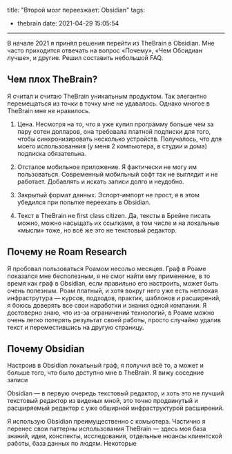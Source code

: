 title: "Второй мозг переезжает: Obsidian"
tags:
  - thebrain
date: 2021-04-29 15:05:54
---

В начале 2021 я принял решения перейти из TheBrain в Obsidian. Мне часто приходится отвечать на вопрос «Почему», «Чем Обсидиан лучше», и другие. Решил составить небольшой FAQ.


## Чем плох TheBrain?

Я считал и считаю TheBrain уникальным продуктом. Так элегантно перемещаться из точки в точку мне не удавалось. Однако многое в TheBrain мне не нравилось.

1. Цена. Несмотря на то, что я уже купил программу больше чем за пару сотен долларов, она требовала платной подписки для того, чтобы синхронизировать несколько устройств. Получалось, что для моего использованния (у меня 2 компьютера, в студии и дома) подписка обязательна.

2. Отсталое мобильное приложение. Я фактически не могу им пользоваться. Современный мобильный софт так не выглядит и не работает. Добавлять и искать записи долго и неудобно.

3. Закрытый формат данных. Эспорт-импорт не прост, я в этом убедился при попытке переехать в Obsidian.

4. Текст в TheBrain не first class citizen. Да, тексты в Брейне писать можно, можно насыщать их ссылками, в том числе и на локальные «мысли» тоже, но всё же это не текстовый редактор.

## Почему не Roam Research

Я пробовал пользоваться Роамом несольо месяцев. Граф в Роаме показался мне бесполезным, я не смог найти ему применение, в то время как граф в Obsidian, если правильно его настроить, может быть очень полезным. Роам платный, и хотя вокруг него уже есть неплохая инфраструтура — курсов, подходов, практик, шаблонов и расширений, я боюсь доверять все свои наработки и знания одной компании. Я достоверно знаю, что из-за ограничений технологий, в Роаме можно очень легко потерять результат своей работы, просто случайно удалив текст и переместившись на другую страницу.


## Почему Obsidian

Настроив в Obsidian локальный граф, я получил всё то, а может и больше того, что было доступно мне в TheBrain. Я вижу соседние записи

Obsidian — в первую очередь текстовый редактор, и хоть это не лучший текстовый редактор из виденых мной, это точно продвинутый и расширяемый редактор с уже обширной инфраструктурой расширений.

Я использую Obsidian преимущественно с комьютера. Частично я перенес свои паттерны использования TheBrain — здесь моя база знаний, идеи, конспекты, исследования, отдельные нюансы клиентской работы, база данных по людям. Некоторые